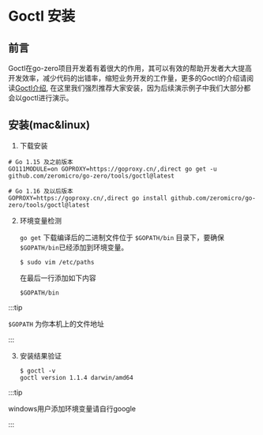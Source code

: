 # Goctl 安装

## 前言
Goctl在go-zero项目开发着有着很大的作用，其可以有效的帮助开发者大大提高开发效率，减少代码的出错率，缩短业务开发的工作量，更多的Goctl的介绍请阅读[Goctl介绍](index),
在这里我们强烈推荐大家安装，因为后续演示例子中我们大部分都会以goctl进行演示。

## 安装(mac&linux)
1. 下载安装

  ```shell title="下载安装"
  # Go 1.15 及之前版本
  GO111MODULE=on GOPROXY=https://goproxy.cn/,direct go get -u github.com/zeromicro/go-zero/tools/goctl@latest

  # Go 1.16 及以后版本
  GOPROXY=https://goproxy.cn/,direct go install github.com/zeromicro/go-zero/tools/goctl@latest
  ```

2. 环境变量检测

   `go get` 下载编译后的二进制文件位于 `$GOPATH/bin` 目录下，要确保`$GOPATH/bin`已经添加到环境变量。
    ```shell title="添加环境变量"
    $ sudo vim /etc/paths
    ```
   在最后一行添加如下内容
    ```text
    $GOPATH/bin
    ```

:::tip

`$GOPATH` 为你本机上的文件地址

:::

3. 安装结果验证
    ```shell title="打印 goctl 版本"
    $ goctl -v
    goctl version 1.1.4 darwin/amd64
    ```

:::tip

windows用户添加环境变量请自行google

:::
